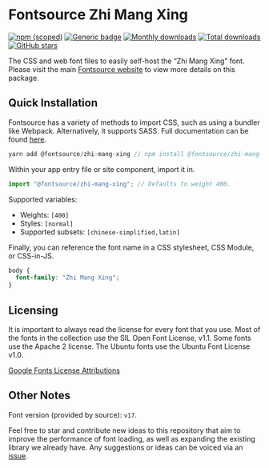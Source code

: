 # Fontsource Zhi Mang Xing

[![npm (scoped)](https://img.shields.io/npm/v/@fontsource/zhi-mang-xing?color=brightgreen)](https://www.npmjs.com/package/@fontsource/zhi-mang-xing) [![Generic badge](https://img.shields.io/badge/fontsource-passing-brightgreen)](https://github.com/fontsource/fontsource) [![Monthly downloads](https://badgen.net/npm/dm/@fontsource/zhi-mang-xing)](https://github.com/fontsource/fontsource) [![Total downloads](https://badgen.net/npm/dt/@fontsource/zhi-mang-xing)](https://github.com/fontsource/fontsource) [![GitHub stars](https://img.shields.io/github/stars/fontsource/fontsource.svg?style=social&label=Star)](https://github.com/fontsource/fontsource/stargazers)

The CSS and web font files to easily self-host the “Zhi Mang Xing” font. Please visit the main [Fontsource website](https://fontsource.org/fonts/zhi-mang-xing) to view more details on this package.

## Quick Installation

Fontsource has a variety of methods to import CSS, such as using a bundler like Webpack. Alternatively, it supports SASS. Full documentation can be found [here](https://fontsource.org/docs/introduction).

```javascript
yarn add @fontsource/zhi-mang-xing // npm install @fontsource/zhi-mang-xing
```

Within your app entry file or site component, import it in.

```javascript
import "@fontsource/zhi-mang-xing"; // Defaults to weight 400.
```

Supported variables:

- Weights: `[400]`
- Styles: `[normal]`
- Supported subsets: `[chinese-simplified,latin]`

Finally, you can reference the font name in a CSS stylesheet, CSS Module, or CSS-in-JS.

```css
body {
  font-family: "Zhi Mang Xing";
}
```



## Licensing

It is important to always read the license for every font that you use.
Most of the fonts in the collection use the SIL Open Font License, v1.1. Some fonts use the Apache 2 license. The Ubuntu fonts use the Ubuntu Font License v1.0.

[Google Fonts License Attributions](https://fonts.google.com/attribution)

## Other Notes

Font version (provided by source): `v17`.

Feel free to star and contribute new ideas to this repository that aim to improve the performance of font loading, as well as expanding the existing library we already have. Any suggestions or ideas can be voiced via an [issue](https://github.com/fontsource/fontsource/issues).
